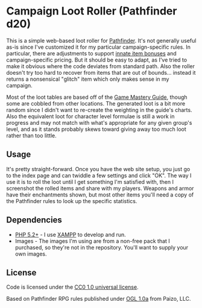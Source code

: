 # Campaign Loot Roller (Pathfinder d20)

This is a simple web-based loot roller for [Pathfinder](http://paizo.com/pathfinderRPG/). It's not generally useful as-is since I've customized it
for my particular campaign-specific rules. In particular, there are adjustments to support [innate item bonuses](http://paizo.com/pathfinderRPG/prd/unchained/magic/innateItemBonuses.html) and campaign-specific
pricing. But it should be easy to adapt, as I've tried to make it obvious where the code deviates from standard path. Also the roller
doesn't try too hard to recover from items that are out of bounds... instead it returns a nonsensical "glitch" item which only makes
sense in my campaign.

Most of the loot tables are based off of the [Game Mastery Guide](http://paizo.com/products/btpy8ffn?Pathfinder-Roleplaying-Game-GameMastery-Guide), though some are cobbled from other locations. The generated loot is a
bit more random since I didn't want to re-create the weighting in the guide's charts. Also the equivalent loot for character level
formulae is still a work in progress and may not match with what's appropriate for any given group's level, and as it stands probably
skews toward giving away too much loot rather than too little.

## Usage

It's pretty straight-forward. Once you have the web site setup, you just go to the index page and can twiddle a few settings and click "OK".
The way I use it is to roll the loot until I get something I'm satisfied with, then I screenshot the rolled items and share with my
players. Weapons and armor have their enchantments shown, but most other items you'll need a copy of the Pathfinder rules to look up the
specific statistics.

## Dependencies

 * [PHP 5.2+](http://php.net/) - I use [XAMPP](https://www.apachefriends.org/index.html) to develop and run.
 * Images - The images I'm using are from a non-free pack that I purchased, so they're not in the repository. You'll want to supply your own images.

## License

Code is licensed under the [CC0 1.0 universal license](LICENSE.md).

Based on Pathfinder RPG rules published under [OGL 1.0a](LICENSE.md) from Paizo, LLC.
